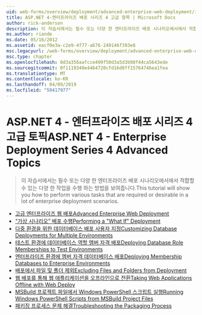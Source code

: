 ```yaml
---
uid: web-forms/overview/deployment/advanced-enterprise-web-deployment/index
title: ASP.NET 4-엔터프라이즈 배포 시리즈 4 고급 항목 | Microsoft Docs
author: rick-anderson
description: 이 자습서에서는 필수 또는 다양 한 엔터프라이즈 배포 시나리오에서에서 적합할 수 있는 다양 한 작업을 수행 하는 방법을 보여줍니다.
ms.author: riande
ms.date: 05/16/2012
ms.assetid: eacf0e3a-c2e9-4f77-a676-249146f393e8
msc.legacyurl: /web-forms/overview/deployment/advanced-enterprise-web-deployment
msc.type: chapter
ms.openlocfilehash: 0d3a356aafcce499f50d3a5d3b98f44ca5643ede
ms.sourcegitcommit: 0f1119340e4464720cfd16d0ff15764746ea1fea
ms.translationtype: MT
ms.contentlocale: ko-KR
ms.lasthandoff: 04/09/2019
ms.locfileid: "59417977"
---
```

# <a name="aspnet-4---enterprise-deployment-series-4-advanced-topics"></a><span data-ttu-id="7d3bc-103">ASP.NET 4 - 엔터프라이즈 배포 시리즈 4 고급 토픽</span><span class="sxs-lookup"><span data-stu-id="7d3bc-103">ASP.NET 4 - Enterprise Deployment Series 4 Advanced Topics</span></span>

> <span data-ttu-id="7d3bc-104">이 자습서에서는 필수 또는 다양 한 엔터프라이즈 배포 시나리오에서에서 적합할 수 있는 다양 한 작업을 수행 하는 방법을 보여줍니다.</span><span class="sxs-lookup"><span data-stu-id="7d3bc-104">This tutorial will show you how to perform various tasks that are required or desirable in a lot of enterprise deployment scenarios.</span></span>


- [<span data-ttu-id="7d3bc-105">고급 엔터프라이즈 웹 배포</span><span class="sxs-lookup"><span data-stu-id="7d3bc-105">Advanced Enterprise Web Deployment</span></span>](advanced-enterprise-web-deployment.md)
- [<span data-ttu-id="7d3bc-106">“가상 시나리오” 배포 수행</span><span class="sxs-lookup"><span data-stu-id="7d3bc-106">Performing a "What If" Deployment</span></span>](performing-a-what-if-deployment.md)
- [<span data-ttu-id="7d3bc-107">다중 환경을 위한 데이터베이스 배포 사용자 지정</span><span class="sxs-lookup"><span data-stu-id="7d3bc-107">Customizing Database Deployments for Multiple Environments</span></span>](customizing-database-deployments-for-multiple-environments.md)
- [<span data-ttu-id="7d3bc-108">테스트 환경에 데이터베이스 역할 멤버 자격 배포</span><span class="sxs-lookup"><span data-stu-id="7d3bc-108">Deploying Database Role Memberships to Test Environments</span></span>](deploying-database-role-memberships-to-test-environments.md)
- [<span data-ttu-id="7d3bc-109">엔터프라이즈 환경에 멤버 자격 데이터베이스 배포</span><span class="sxs-lookup"><span data-stu-id="7d3bc-109">Deploying Membership Databases to Enterprise Environments</span></span>](deploying-membership-databases-to-enterprise-environments.md)
- [<span data-ttu-id="7d3bc-110">배포에서 파일 및 폴더 제외</span><span class="sxs-lookup"><span data-stu-id="7d3bc-110">Excluding Files and Folders from Deployment</span></span>](excluding-files-and-folders-from-deployment.md)
- [<span data-ttu-id="7d3bc-111">웹 배포를 통해 웹 애플리케이션을 오프라인으로 전환</span><span class="sxs-lookup"><span data-stu-id="7d3bc-111">Taking Web Applications Offline with Web Deploy</span></span>](taking-web-applications-offline-with-web-deploy.md)
- [<span data-ttu-id="7d3bc-112">MSBuild 프로젝트 파일에서 Windows PowerShell 스크립트 실행</span><span class="sxs-lookup"><span data-stu-id="7d3bc-112">Running Windows PowerShell Scripts from MSBuild Project Files</span></span>](running-windows-powershell-scripts-from-msbuild-project-files.md)
- [<span data-ttu-id="7d3bc-113">패키징 프로세스 문제 해결</span><span class="sxs-lookup"><span data-stu-id="7d3bc-113">Troubleshooting the Packaging Process</span></span>](troubleshooting-the-packaging-process.md)
